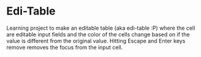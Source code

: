 # Edi-Table
Learning project to make an editable table (aka edi-table :P) where the cell are editable input fields and the color of the cells change based on if the value is different from the original value. Hitting Escape and Enter keys remove removes the focus from the input cell.